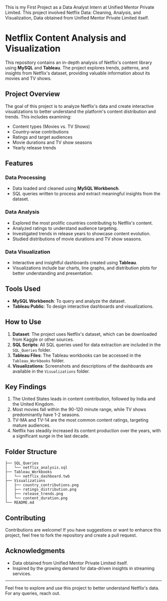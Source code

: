 This is my First Project as a Data Analyst Intern at Unified Mentor Private Limited. This project involved Netflix Data: Cleaning, Analysis, and Visualization, Data obtained from Unified Mentor Private Limited itself.
# Netflix Content Analysis and Visualization

This repository contains an in-depth analysis of Netflix's content library using **MySQL** and **Tableau**. The project explores trends, patterns, and insights from Netflix's dataset, providing valuable information about its movies and TV shows.

## Project Overview

The goal of this project is to analyze Netflix's data and create interactive visualizations to better understand the platform's content distribution and trends. This includes examining:
- Content types (Movies vs. TV Shows)
- Country-wise contributions
- Ratings and target audiences
- Movie durations and TV show seasons
- Yearly release trends

## Features

### Data Processing
- Data loaded and cleaned using **MySQL Workbench**.
- SQL queries written to process and extract meaningful insights from the dataset.

### Data Analysis
- Explored the most prolific countries contributing to Netflix's content.
- Analyzed ratings to understand audience targeting.
- Investigated trends in release years to showcase content evolution.
- Studied distributions of movie durations and TV show seasons.

### Data Visualization
- Interactive and insightful dashboards created using **Tableau**.
- Visualizations include bar charts, line graphs, and distribution plots for better understanding and presentation.

## Tools Used
- **MySQL Workbench**: To query and analyze the dataset.
- **Tableau Public**: To design interactive dashboards and visualizations.

## How to Use

1. **Dataset**: The project uses Netflix's dataset, which can be downloaded from Kaggle or other sources.
2. **SQL Scripts**: All SQL queries used for data extraction are included in the `SQL_Queries` folder.
3. **Tableau Files**: The Tableau workbooks can be accessed in the `Tableau_Workbooks` folder.
4. **Visualizations**: Screenshots and descriptions of the dashboards are available in the `Visualizations` folder.

## Key Findings

1. The United States leads in content contribution, followed by India and the United Kingdom.
2. Most movies fall within the 90-120 minute range, while TV shows predominantly have 1-2 seasons.
3. TV-MA and TV-14 are the most common content ratings, targeting mature audiences.
4. Netflix has steadily increased its content production over the years, with a significant surge in the last decade.

## Folder Structure
```
├── SQL_Queries
│   └── netflix_analysis.sql
├── Tableau_Workbooks
│   └── netflix_dashboard.twb
├── Visualizations
│   ├── country_contributions.png
│   ├── ratings_distribution.png
│   ├── release_trends.png
│   └── content_duration.png
└── README.md
```

## Contributing
Contributions are welcome! If you have suggestions or want to enhance this project, feel free to fork the repository and create a pull request.

## Acknowledgments
- Data obtained from Unified Mentor Private Limited itself.
- Inspired by the growing demand for data-driven insights in streaming services.

---
Feel free to explore and use this project to better understand Netflix's data. For any queries, reach out.
